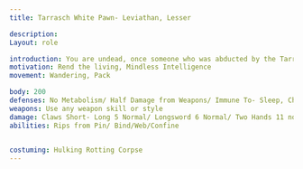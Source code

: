 ```yaml
---
title: Tarrasch White Pawn- Leviathan, Lesser

description: 
Layout: role

introduction: You are undead, once someone who was abducted by the Tarrasch. Your only goal now is to rend the living.
motivation: Rend the living, Mindless Intelligence
movement: Wandering, Pack

body: 200
defenses: No Metabolism/ Half Damage from Weapons/ Immune To- Sleep, Charm, Poison, Death, Paralyze, Waylay, Ice
weapons: Use any weapon skill or style
damage: Claws Short- Long 5 Normal/ Longsword 6 Normal/ Two Hands 11 normal
abilities: Rips from Pin/ Bind/Web/Confine
 

costuming: Hulking Rotting Corpse
---
```

